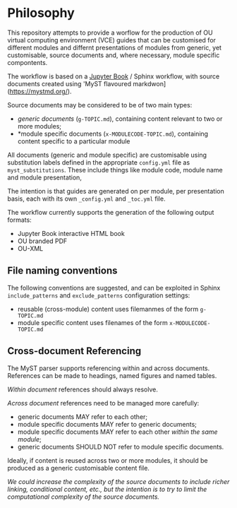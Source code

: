 # Philosophy

This repository attempts to provide a worflow for the production of OU virtual computing environment (VCE) guides that can be customised for different modules and differnt presentations of modules from generic, yet customisable, source documents and, where necessary, module specific compontents.

The workflow is based on a [Jupyter Book](https://jupyterbook.org/en/stable/intro.html) / Sphinx workflow, with source documents created using 'MyST flavoured markdwon](https://mystmd.org/).

Source documents may be considered to be of two main types:

- *generic documents* (`g-TOPIC.md`), containing content relevant to two or more modules;
- *module specific documents (`x-MODULECODE-TOPIC.md`), containing content specific to a particular module

All documents (generic and module specific) are customisable using substitution labels defined in the appropriate `config.yml` file as `myst_substitutions`. These include things like module code, module name and module presentation,

The intention is that guides are generated on per module, per presentation basis, each with its own `_config.yml` and `_toc.yml` file.

The workflow currently supports the generation of the following output formats:

- Jupyter Book interactive HTML book
- OU branded PDF
- OU-XML


## File naming conventions

The following conventions are suggested, and can be exploited in Sphinx `include_patterns` and `exclude_patterns` configuration settings:

- reusable (cross-module) content uses filemanmes of the form `g-TOPIC.md`
- module specific content uses filenames of the form `x-MODULECODE-TOPIC.md`

## Cross-document Referencing

The MyST parser supports referencing within and across documents. References can be made to headings, named figures and named tables.

*Within document* references should always resolve.

*Across document* references need to be managed more carefully:

- generic documents MAY refer to each other;
- module specific documents MAY refer to generic documents;
- module specific documents MAY refer to each other *within the same module*;
- generic documents SHOULD NOT refer to module specific documents.

Ideally, if content is reused across two or more modules, it should be produced as a generic customisable content file.

*We could increase the complexity of the source documents to include richer linking, conditional content, etc., but the intention is to try to limit the computational complexity of the source documents.*

